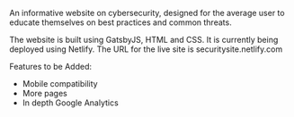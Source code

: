 An informative website on cybersecurity, designed for the average user to educate themselves on best practices and common threats.


The website is built using GatsbyJS, HTML and CSS. It is currently being deployed using Netlify. The URL for the live site is securitysite.netlify.com


Features to be Added:
- Mobile compatibility
- More pages
- In depth Google Analytics 
